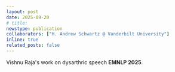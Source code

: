 ```yaml
---
layout: post
date: 2025-09-20
# title: 
newstype: publication
collaborators: ["H. Andrew Schwartz @ Vanderbilt University"]
inline: true
related_posts: false
---
```


Vishnu Raja's work on dysarthric speech **EMNLP 2025**. &nbsp;&nbsp; [<i class="fas fa-file-pdf"></i>](https://arxiv.org/abs/2509.16718)

